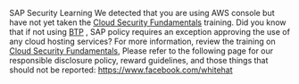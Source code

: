   SAP Security Learning We detected that you are using AWS console but have not yet taken
  the [Cloud Security Fundamentals](https://google.com) training. Did you know that if not using [BTP](https://google.com)
  , SAP policy requires an exception approving the use of any cloud hosting services? For more information, review the
  training on [Cloud Security Fundamentals](https://google.com), 
  Please refer to the following page for our responsible disclosure policy, reward guidelines, and those things that should not be reported:
https://www.facebook.com/whitehat
